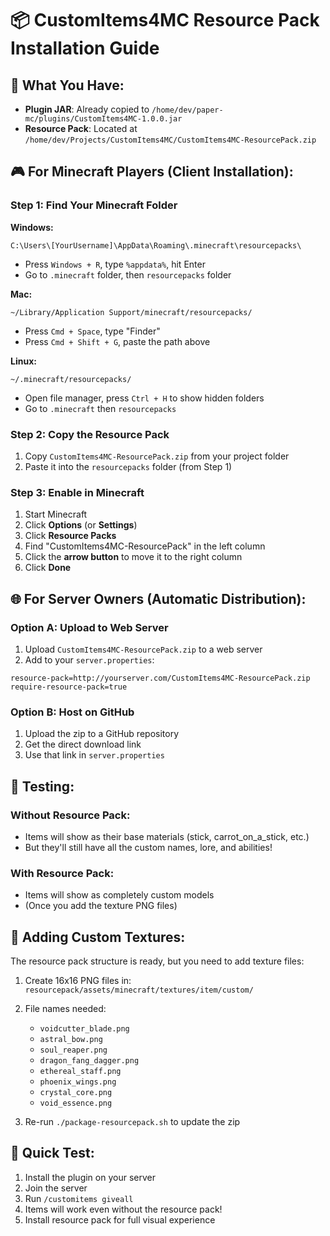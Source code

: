 # 📦 CustomItems4MC Resource Pack Installation Guide

## 🎯 **What You Have:**
- **Plugin JAR**: Already copied to `/home/dev/paper-mc/plugins/CustomItems4MC-1.0.0.jar`
- **Resource Pack**: Located at `/home/dev/Projects/CustomItems4MC/CustomItems4MC-ResourcePack.zip`

## 🎮 **For Minecraft Players (Client Installation):**

### **Step 1: Find Your Minecraft Folder**
**Windows:**
```
C:\Users\[YourUsername]\AppData\Roaming\.minecraft\resourcepacks\
```
- Press `Windows + R`, type `%appdata%`, hit Enter
- Go to `.minecraft` folder, then `resourcepacks` folder

**Mac:**
```
~/Library/Application Support/minecraft/resourcepacks/
```
- Press `Cmd + Space`, type "Finder"
- Press `Cmd + Shift + G`, paste the path above

**Linux:**
```
~/.minecraft/resourcepacks/
```
- Open file manager, press `Ctrl + H` to show hidden folders
- Go to `.minecraft` then `resourcepacks`

### **Step 2: Copy the Resource Pack**
1. Copy `CustomItems4MC-ResourcePack.zip` from your project folder
2. Paste it into the `resourcepacks` folder (from Step 1)

### **Step 3: Enable in Minecraft**
1. Start Minecraft
2. Click **Options** (or **Settings**)
3. Click **Resource Packs**
4. Find "CustomItems4MC-ResourcePack" in the left column
5. Click the **arrow button** to move it to the right column
6. Click **Done**

## 🌐 **For Server Owners (Automatic Distribution):**

### **Option A: Upload to Web Server**
1. Upload `CustomItems4MC-ResourcePack.zip` to a web server
2. Add to your `server.properties`:
```
resource-pack=http://yourserver.com/CustomItems4MC-ResourcePack.zip
require-resource-pack=true
```

### **Option B: Host on GitHub**
1. Upload the zip to a GitHub repository
2. Get the direct download link
3. Use that link in `server.properties`

## 🧪 **Testing:**

### **Without Resource Pack:**
- Items will show as their base materials (stick, carrot_on_a_stick, etc.)
- But they'll still have all the custom names, lore, and abilities!

### **With Resource Pack:**
- Items will show as completely custom models
- (Once you add the texture PNG files)

## 🎨 **Adding Custom Textures:**

The resource pack structure is ready, but you need to add texture files:

1. Create 16x16 PNG files in: `resourcepack/assets/minecraft/textures/item/custom/`
2. File names needed:
   - `voidcutter_blade.png`
   - `astral_bow.png` 
   - `soul_reaper.png`
   - `dragon_fang_dagger.png`
   - `ethereal_staff.png`
   - `phoenix_wings.png`
   - `crystal_core.png`
   - `void_essence.png`

3. Re-run `./package-resourcepack.sh` to update the zip

## 🚀 **Quick Test:**
1. Install the plugin on your server
2. Join the server
3. Run `/customitems giveall`
4. Items will work even without the resource pack!
5. Install resource pack for full visual experience
